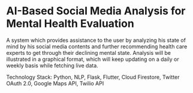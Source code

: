 # AI-Based Social Media Analysis for Mental Health Evaluation
A system which provides assistance to the user by analyzing his state of mind by his social media contents and further recommending health care experts to get through their declining mental state. Analysis will be illustrated in a graphical format, which will keep updating on a daily or weekly basis while fetching live data.

Technology Stack: Python, NLP, Flask, Flutter, Cloud Firestore, Twitter OAuth 2.0, Google Maps API, Twilio API
